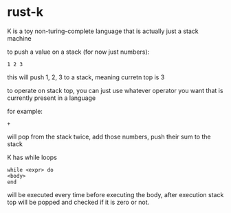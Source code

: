 # rust-k

K is a toy non-turing-complete language that is actually just a stack machine

to push a value on a stack (for now just numbers):
```
1 2 3
```
this will push 1, 2, 3 to a stack, meaning curretn top is 3

to operate on stack top, you can just use whatever operator you want that is currently present in a language

for example:
```
+
```
will pop from the stack twice, add those numbers, push their sum to the stack

K has while loops

```
while <expr> do
<body>
end
```

<expr> will be executed every time before executing the body, after <expr> execution stack top will be popped
and checked if it is zero or not.

